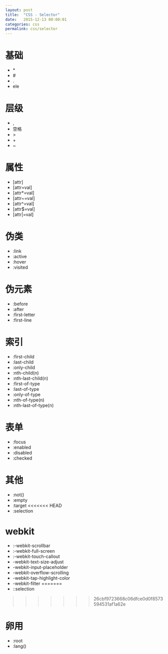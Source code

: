 ```yaml
---
layout: post
title:  "CSS - Selector"
date:   2015-12-13 00:00:01
categories: css
permalink: css/selector
---
```




# 基础

* \*
* \#
* \.
* ele

# 层级

* ,
* 空格
* \>
* \+
* ~

# 属性

* [attr]
* [attr=val]
* [attr*=val]
* [attr~=val]
* [attr^=val]
* [attr$=val]
* [attr\|=val]

# 伪类

* :link
* :active
* :hover
* :visited

# 伪元素

* :before
* :after
* :first-letter
* :first-line

# 索引

* :first-child
* :last-child
* :only-child
* :nth-child(n)
* :nth-last-child(n)
* :first-of-type
* :last-of-type
* :only-of-type
* :nth-of-type(n)
* :nth-last-of-type(n)

# 表单

* :focus
* :enabled
* :disabled
* :checked

# 其他

* :not()
* :empty
* :target
<<<<<<< HEAD
* :selection

# webkit

* :-webkit-scrollbar
* :-webkit-full-screen
* :-webkit-touch-callout
* -webkit-text-size-adjust
* -webkit-input-placeholder
* -webkit-overflow-scrolling
* -webkit-tap-highlight-color
* -webkit-filter
=======
* ::selection
>>>>>>> 26cbf9723668c06dfce0d0f8573594531af1a62e

# 卵用

* :root
* :lang()
